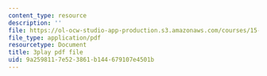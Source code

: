 ```yaml
---
content_type: resource
description: ''
file: https://ol-ocw-studio-app-production.s3.amazonaws.com/courses/15-071-the-analytics-edge-spring-2017/9a2598117e523861b144679107e4501b_8jpO-p1YvdM.pdf
file_type: application/pdf
resourcetype: Document
title: 3play pdf file
uid: 9a259811-7e52-3861-b144-679107e4501b
---
```

